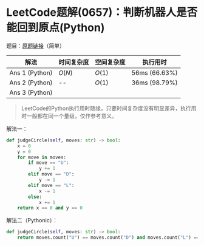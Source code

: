 # LeetCode题解(0657)：判断机器人是否能回到原点(Python)

题目：[原题链接](https://leetcode-cn.com/problems/robot-return-to-origin/)（简单）

| 解法           | 时间复杂度 | 空间复杂度 | 执行用时      |
| -------------- | ---------- | ---------- | ------------- |
| Ans 1 (Python) | $O(N)$     | $O(1)$     | 56ms (66.63%) |
| Ans 2 (Python) | --         | $O(1)$     | 36ms (98.79%) |
| Ans 3 (Python) |            |            |               |

>  LeetCode的Python执行用时随缘，只要时间复杂度没有明显差异，执行用时一般都在同一个量级，仅作参考意义。

解法一：

```python
def judgeCircle(self, moves: str) -> bool:
    x = 0
    y = 0
    for move in moves:
        if move == "U":
            y += 1
        elif move == "D":
            y -= 1
        elif move == "L":
            x -= 1
        else:
            x += 1
    return x == 0 and y == 0
```

解法二（Pythonic）：

```python
def judgeCircle(self, moves: str) -> bool:
    return moves.count("U") == moves.count("D") and moves.count("L") == moves.count("R")
```